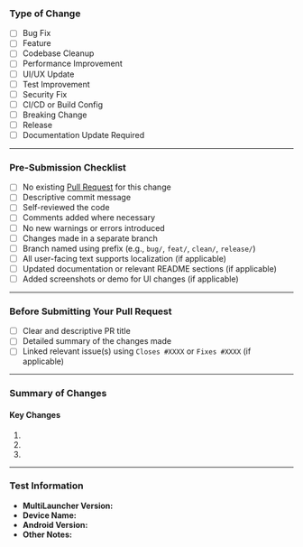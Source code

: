 ### Type of Change <!-- Required -->

<!-- Select one type by placing an 'X' inside the appropriate box, and delete all others. -->

- [ ] Bug Fix <!-- Fixes a user-facing issue -->
- [ ] Feature <!-- Adds new user-facing functionality -->
- [ ] Codebase Cleanup <!-- Developer-facing refactor or internal improvements -->
- [ ] Performance Improvement <!-- Optimizes speed, memory, or efficiency -->
- [ ] UI/UX Update <!-- Visual or interactive design changes -->
- [ ] Test Improvement <!-- Adds or updates automated tests -->
- [ ] Security Fix <!-- Fixes a vulnerability or improves security -->
- [ ] CI/CD or Build Config <!-- Updates to GitHub Actions, pipelines, or build tools -->
- [ ] Breaking Change <!-- Existing functionality will no longer work as expected -->
- [ ] Release <!-- Prepares a new MultiLauncher release -->
- [ ] Documentation Update Required <!-- Documentation needs updating -->

---

### Pre-Submission Checklist <!-- Required -->

- [ ] No existing [Pull Request](../../../pulls) for this change
- [ ] Descriptive commit message
- [ ] Self-reviewed the code
- [ ] Comments added where necessary
- [ ] No new warnings or errors introduced
- [ ] Changes made in a separate branch
- [ ] Branch named using prefix (e.g., `bug/`, `feat/`, `clean/`, `release/`)
- [ ] All user-facing text supports localization (if applicable)
- [ ] Updated documentation or relevant README sections (if applicable)
- [ ] Added screenshots or demo for UI changes (if applicable)

---

### Before Submitting Your Pull Request

- [ ] Clear and descriptive PR title <!-- Required -->
- [ ] Detailed summary of the changes made <!-- Required -->
- [ ] Linked relevant issue(s) using `Closes #XXXX` or `Fixes #XXXX` (if applicable)

---

### Summary of Changes

<!-- Provide a clear, concise overview of the changes in this PR, including context, motivation, and any dependencies. -->

#### Key Changes

1.
2.
3.

---

### Test Information <!-- Required -->

- **MultiLauncher Version:**
- **Device Name:**
- **Android Version:**
- **Other Notes:**
